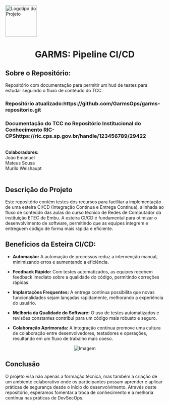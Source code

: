 <div align="left"> 
<img src=".github/workflows/garmslogo.png" alt="Logotipo do Projeto" width="100">
</div>
<div align="center"> 
<h1> GARMS: Pipeline CI/CD</h1>
</div>

<h2>Sobre o Repositório:</h2>
<a>Repositório com documentação para permitir um hud de testes para estudar seguindo o fluxo de contéudo do TCC.</a>
<h3><strong>Repositório atualizado:</strong>https://github.com/GarmsOps/garms-repositorio.git</h3>
<h3><strong>Documentação do TCC no Repositório Institucional do Conhecimento RIC-CPS</strong>https://ric.cps.sp.gov.br/handle/123456789/29422</h3>


<br>
<strong>Colaboradores:</strong><br>
<a> João Emanuel</a><br>
<a>Mateus Sousa</a><br>
<a>Murilo Weishaupt</a><br><br>

<h2>Descrição do Projeto</h2>

Este repositório contém testes dos recursos para facilitar a implementação de uma esteira CI/CD (Integração Contínua e Entrega Contínua), alinhada ao fluxo de conteúdo das aulas do curso técnico de Redes de  Computador da instituição ETEC de Embu. A esteira CI/CD é fundamental para otimizar o desenvolvimento de software, permitindo que as equipes integrem e entreguem código de forma mais rápida e eficiente.

<h2>Benefícios da Esteira CI/CD:</h2>

- **Automação:** A automação de processos reduz a intervenção manual, minimizando erros e aumentando a eficiência.

- **Feedback Rápido:** Com testes automatizados, as equipes recebem feedback imediato sobre a qualidade do código, permitindo correções rápidas.

- **Implantações Frequentes:** A entrega contínua possibilita que novas funcionalidades sejam lançadas rapidamente, melhorando a experiência do usuário.

- **Melhoria da Qualidade do Software:** O uso de testes automatizados e revisões constantes contribui para um código mais robusto e seguro.

- **Colaboração Aprimorada:** A integração contínua promove uma cultura de colaboração entre desenvolvedores, testadores e operações, resultando em um fluxo de trabalho mais coeso.

<div align="center"> 
<img src="https://hnz.com.br/wp-content/uploads/2021/12/get3qt3.png" alt="Imagem" width="">
</div>
<h2>Conclusão</h2>

O projeto visa não apenas a formação técnica, mas também a criação de um ambiente colaborativo onde os participantes possam aprender e aplicar práticas de segurança desde o início do desenvolvimento. Através deste repositório, esperamos fomentar a troca de conhecimento e a melhoria contínua nas práticas de DevSecOps.
